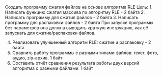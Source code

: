 Создать программу сжатия файлов на основе алгоритма RLE
Цель: 1. Написать функцию сжатия массива по алгоритму RLE - 2 байта
2. Написать программу для сжатия файлов - 2 байта
3. Написать программу для распаковки файлов - 2 байта
При запуске программы без параметров она должна выводить краткую инструкцию, как её запускать для сжатие/распаковки файлов.

4. Реализовать улучшенный алгоритм RLE: сжатие и распаковку - 2 байта
5. Сравнить работу программы с разными типами файлов: текст, фото, аудио, zip-архив. 1 байт
6. Составить отчёт сравнения результата работы двух версий алгоритма с разными файлами. 1 байт
